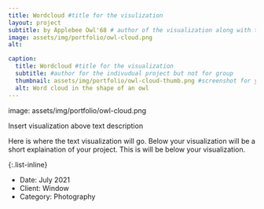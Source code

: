 ```yaml
---
title: Wordcloud #title for the visulization
layout: project
subtitle: by Applebee Owl'68 # author of the visualization along with the class year 
image: assets/img/portfolio/owl-cloud.png
alt:

caption:
  title: Wordcloud #title for the visualization
  subtitle: #author for the indivudual project but not for group
  thumbnail: assets/img/portfolio/owl-cloud-thumb.png #screenshot for your visualization. 
  alt: Word cloud in the shape of an owl
---
```

<!--  
insert visualization 
--> 

image: assets/img/portfolio/owl-cloud.png

Insert visualization above text description

Here is where the text visualization will go. Below your visualization will be a short explaination of your project. This is will be below your visualization. 
<!--  
Insert your description for the project here.
--> 

{:.list-inline}
- Date: July 2021
- Client: Window
- Category: Photography
